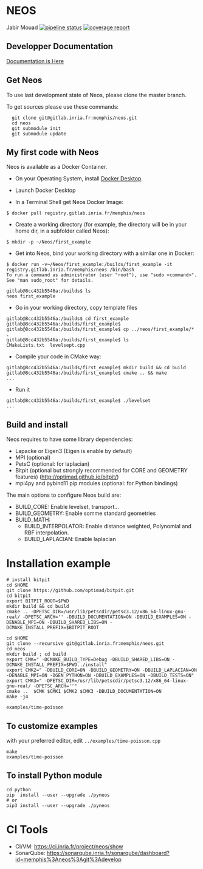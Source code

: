 NEOS
====
Jabir Mouad
[![pipeline status](https://gitlab.inria.fr/memphis/neos/badges/develop/pipeline.svg)](https://gitlab.inria.fr/memphis/neos/commits/develop)
[![coverage report](https://gitlab.inria.fr/memphis/neos/badges/develop/coverage.svg)](https://gitlab.inria.fr/memphis/neos/commits/develop)

Developper Documentation
------------------------

[Documentation is Here](https://memphis.gitlabpages.inria.fr/neos/)

Get Neos
--------
To use last development state of Neos, please clone the master branch.

To get sources please use these commands:

      git clone git@gitlab.inria.fr:memphis/neos.git
      cd neos
      git submodule init
      git submodule update


My first code with Neos
-----------------------

Neos is available as a Docker Container.

- On your Operating System, install [Docker Desktop](https://docs.docker.com/get-docker/).

- Launch Docker Desktop

- In a Terminal Shell get Neos Docker Image:

```
$ docker pull registry.gitlab.inria.fr/memphis/neos
```

- Create a working directory (for example, the directory will be in your home dir, in a subfolder called Neos):

```
$ mkdir -p ~/Neos/first_example
```

- Get into Neos, bind your working directory with a similar one in Docker:

```
$ docker run -v~/Neos/first_example:/builds/first_example -it registry.gitlab.inria.fr/memphis/neos /bin/bash
To run a command as administrator (user "root"), use "sudo <command>".
See "man sudo_root" for details.

gitlab@8cc432b5546a:/builds$ ls
neos first_example
```

- Go in your working directory, copy template files

```
gitlab@8cc432b5546a:/builds$ cd first_example
gitlab@8cc432b5546a:/builds/first_example$
gitlab@8cc432b5546a:/builds/first_example$ cp ../neos/first_example/* .
gitlab@8cc432b5546a:/builds/first_example$ ls
CMakeLists.txt  levelsept.cpp
```

- Compile your code in CMake way:

```
gitlab@8cc432b5546a:/builds/first_example$ mkdir build && cd build
gitlab@8cc432b5546a:/builds/first_example$ cmake .. && make
...
```

- Run it

```
gitlab@8cc432b5546a:/builds/first_example$ ./levelset
...
```

Build and install
-----------------
Neos requires to have some library dependencies:
   * Lapacke or Eigen3 (Eigen is enable by default)
   * MPI (optional)
   * PetsC (optional: for laplacian)
   * Bitpit (optional but strongly recommended for CORE and GEOMETRY features) (http://optimad.github.io/bitpit/)
   * mpi4py and pybind11 pip modules (optional: for Python bindings)

The main options to configure Neos build are:
   * BUILD_CORE: Enable levelset, transport...
   * BUILD_GEOMETRY: Enable somme standard geometries
   * BUILD_MATH:
      * BUILD_INTERPOLATOR: Enable distance weighted, Polynomial and RBF interpolation.
      * BUILD_LAPLACIAN: Enable laplacian

# Installation example

```
# install bitpit
cd $HOME
git clone https://github.com/optimad/bitpit.git
cd bitpit
export BITPIT_ROOT=$PWD
mkdir build && cd build
cmake .. -DPETSC_DIR=/usr/lib/petscdir/petsc3.12/x86_64-linux-gnu-real/ -DPETSC_ARCH='' -DBUILD_DOCUMENTATION=ON -DBUILD_EXAMPLES=ON -DENABLE_MPI=ON -DBUILD_SHARED_LIBS=ON -DCMAKE_INSTALL_PREFIX=$BITPIT_ROOT

cd $HOME
git clone --recursive git@gitlab.inria.fr:memphis/neos.git
cd neos
mkdir build ; cd build
export CMK=" -DCMAKE_BUILD_TYPE=Debug -DBUILD_SHARED_LIBS=ON -DCMAKE_INSTALL_PREFIX=$PWD../install"
export CMK2=" -DBUILD_CORE=ON -DBUILD_GEOMETRY=ON -DBUILD_LAPLACIAN=ON -DENABLE_MPI=ON -DGEN_PYTHON=ON -DBUILD_EXAMPLES=ON -DBUILD_TESTS=ON"
export CMK3=" -DPETSC_DIR=/usr/lib/petscdir/petsc3.12/x86_64-linux-gnu-real/ -DPETSC_ARCH=''"
cmake ..  $CMK $CMK1 $CMK2 $CMK3 -DBUILD_DOCUMENTATION=ON
make -j4

examples/time-poisson
```

## To customize examples

with your preferred editor, edit `../examples/time-poisson.cpp`

```
make
examples/time-poisson
```

## To install Python module

```
cd python
pip  install --user --upgrade ./pyneos
# or
pip3 install --user --upgrade ./pyneos
```

# CI Tools

  * CI/VM: https://ci.inria.fr/project/neos/show
  * SonarQube: https://sonarqube.inria.fr/sonarqube/dashboard?id=memphis%3Aneos%3Agit%3Adevelop

